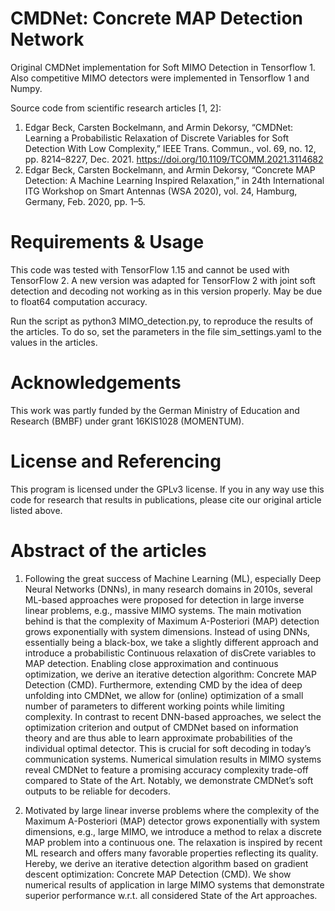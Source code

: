 # CMDNet: Concrete MAP Detection Network
<!--- [![DOI](https://zenodo.org/badge/DOI/10.5281/zenodo.8006567.svg)](https://doi.org/10.5281/zenodo.8006567)
--->

Original CMDNet implementation for Soft MIMO Detection in Tensorflow 1. Also competitive MIMO detectors were implemented in Tensorflow 1 and Numpy.

Source code from scientific research articles [1, 2]:
1. Edgar Beck, Carsten Bockelmann, and Armin Dekorsy, “CMDNet: Learning a Probabilistic Relaxation of Discrete Variables for Soft Detection With Low Complexity,” IEEE Trans. Commun., vol. 69, no. 12, pp. 8214–8227, Dec. 2021. https://doi.org/10.1109/TCOMM.2021.3114682
2. Edgar Beck, Carsten Bockelmann, and Armin Dekorsy, “Concrete MAP Detection: A Machine Learning Inspired Relaxation,” in 24th International ITG Workshop on Smart Antennas (WSA 2020), vol. 24, Hamburg, Germany, Feb. 2020, pp. 1–5.

# Requirements & Usage

This code was tested with TensorFlow 1.15 and cannot be used with TensorFlow 2. A new version was adapted for TensorFlow 2 with joint soft detection and decoding not working as in this version properly. May be due to float64 computation accuracy.

Run the script as python3 MIMO_detection.py, to reproduce the results of the articles. To do so, set the parameters in the file sim_settings.yaml to the values in the articles.

# Acknowledgements

This work was partly funded by the German Ministry of Education and Research (BMBF) under grant 16KIS1028 (MOMENTUM).

# License and Referencing

This program is licensed under the GPLv3 license. If you in any way use this code for research that results in publications, please cite our original article listed above.

# Abstract of the articles

1. Following the great success of Machine Learning (ML), especially Deep Neural Networks (DNNs), in many research domains in 2010s, several ML-based approaches were proposed for detection in large inverse linear problems, e.g., massive MIMO systems. The main motivation behind is that the complexity of Maximum A-Posteriori (MAP) detection grows exponentially with system dimensions. Instead of using DNNs, essentially being a black-box, we take a slightly different approach and introduce a probabilistic Continuous relaxation of disCrete variables to MAP detection. Enabling close approximation and continuous optimization, we derive an iterative detection algorithm: Concrete MAP Detection (CMD). Furthermore, extending CMD by the idea of deep unfolding into CMDNet, we allow for (online) optimization of a small number of parameters to different working points while limiting complexity. In contrast to recent DNN-based approaches, we select the optimization criterion and output of CMDNet based on information theory and are thus able to learn approximate probabilities of the individual optimal detector. This is crucial for soft decoding in today’s communication systems. Numerical simulation results in MIMO systems reveal CMDNet to feature a promising accuracy complexity trade-off compared to State of the Art. Notably, we demonstrate CMDNet’s soft outputs to be reliable for decoders.

2. Motivated by large linear inverse problems where the complexity of the Maximum A-Posteriori (MAP) detector grows exponentially with system dimensions, e.g., large MIMO, we introduce a method to relax a discrete MAP problem into a continuous one. The relaxation is inspired by recent ML research and offers many favorable properties reflecting its quality. Hereby, we derive an iterative detection algorithm based on gradient descent optimization: Concrete MAP Detection (CMD). We show numerical results of application in large MIMO systems that demonstrate superior performance w.r.t. all considered State of the Art approaches.
